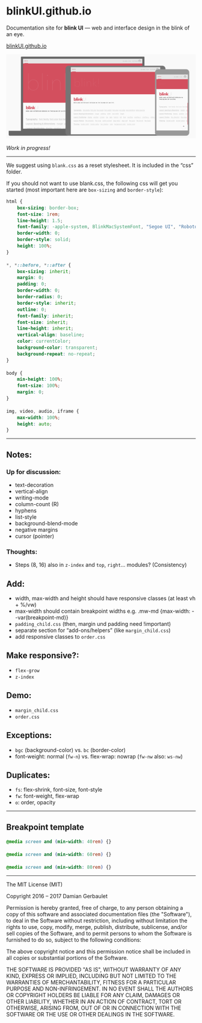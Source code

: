# blinkUI.github.io

Documentation site for **blink UI** — web and interface design in the blink of an eye.

[blinkUI.github.io](https://blinkui.github.io)

![](screenshot.png)

*Work in progress!*



---

We suggest using `blank.css` as a reset stylesheet. It is included in the “css” folder.

If you should not want to use blank.css, the following css will get you started (most important here are `box-sizing` and `border-style`):

```css
html {
    box-sizing: border-box;
    font-size: 1rem;
    line-height: 1.5;
    font-family: -apple-system, BlinkMacSystemFont, "Segoe UI", "Roboto", "Helvetica Neue", sans-serif;
    border-width: 0;
    border-style: solid;
    height: 100%;
}

*, *::before, *::after {
    box-sizing: inherit;
    margin: 0;
    padding: 0;
    border-width: 0;
    border-radius: 0;
    border-style: inherit;
    outline: 0;
    font-family: inherit;
    font-size: inherit;
    line-height: inherit;
    vertical-align: baseline;
    color: currentColor;
    background-color: transparent;
    background-repeat: no-repeat;
}

body {
    min-height: 100%;
    font-size: 100%;
    margin: 0;
}

img, video, audio, iframe {
    max-width: 100%;
    height: auto;
}
```

---

## Notes:

### Up for discussion:

- text-decoration
- vertical-align
- writing-mode
- column-count (R)
- hyphens
- list-style
- background-blend-mode
- negative margins
- cursor (pointer)

### Thoughts:

- Steps (8, 16) also in `z-index` and `top`, `right`… modules? (Consistency)

## Add:

- width, max-width and height should have responsive classes (at least vh + %/vw)
- max-width should contain breakpoint widths e.g. .mw-md {max-width: --var(breakpoint-md)}
- `padding_child.css` (then, margin und padding need !important)
- separate section for “add-ons/helpers” (like `margin_child.css`)
- add responsive classes to `order.css`

## Make responsive?:

- `flex-grow`
- `z-index`

## Demo:

- `margin_child.css`
- `order.css`

## Exceptions:

- `bgc` (background-color) vs. `bc` (border-color)
- font-weight: normal (`fw-n`) vs. flex-wrap: nowrap (`fw-nw` also: `ws-nw`)

## Duplicates:

- `fs`: flex-shrink, font-size, font-style
- `fw`: font-weight, flex-wrap
- `o`: order, opacity

---

## Breakpoint template

```css
@media screen and (min-width: 40rem) {}

@media screen and (min-width: 60rem) {}

@media screen and (min-width: 80rem) {}
```

---

The MIT License (MIT)

Copyright 2016 – 2017 Damian Gerbaulet

Permission is hereby granted, free of charge, to any person obtaining a copy of this software and associated documentation files (the "Software"), to deal in the Software without restriction, including without limitation the rights to use, copy, modify, merge, publish, distribute, sublicense, and/or sell copies of the Software, and to permit persons to whom the Software is furnished to do so, subject to the following conditions:

The above copyright notice and this permission notice shall be included in all copies or substantial portions of the Software.

THE SOFTWARE IS PROVIDED "AS IS", WITHOUT WARRANTY OF ANY KIND, EXPRESS OR IMPLIED, INCLUDING BUT NOT LIMITED TO THE WARRANTIES OF MERCHANTABILITY, FITNESS FOR A PARTICULAR PURPOSE AND NON-INFRINGEMENT. IN NO EVENT SHALL THE AUTHORS OR COPYRIGHT HOLDERS BE LIABLE FOR ANY CLAIM, DAMAGES OR OTHER LIABILITY, WHETHER IN AN ACTION OF CONTRACT, TORT OR OTHERWISE, ARISING FROM, OUT OF OR IN CONNECTION WITH THE SOFTWARE OR THE USE OR OTHER DEALINGS IN THE SOFTWARE.
